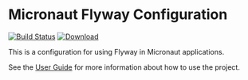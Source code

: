 # Micronaut Flyway Configuration #

[![Build Status](https://travis-ci.org/micronaut-projects/micronaut-configuration-flyway.svg?branch=master)](https://travis-ci.org/micronaut-projects/micronaut-configuration-flyway)
[![Download](https://api.bintray.com/packages/micronaut/core-releases-local/flyway/images/download.svg)](https://bintray.com/micronaut/core-releases-local/flyway/_latestVersion)

This is a configuration for using Flyway in Micronaut applications.

See the [User Guide](https://micronaut-projects.github.io/micronaut-flyway/latest/guide/index.html) for
more information about how to use the project.

